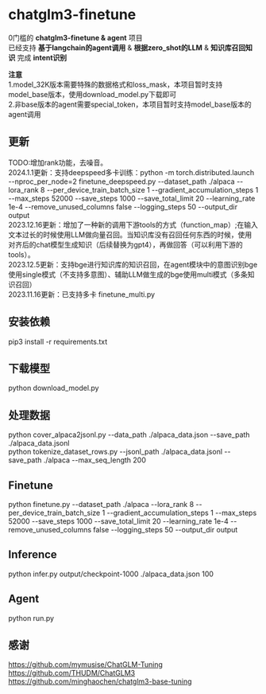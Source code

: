 # chatglm3-finetune
0门槛的 **chatglm3-finetune & agent** 项目  
已经支持 **基于langchain的agent调用** & **根据zero_shot的LLM** & **知识库召回知识** 完成 **intent识别**  

**注意**  
  1.model_32K版本需要特殊的数据格式和loss_mask，本项目暂时支持model_base版本，使用download_model.py下载即可  
  2.非base版本的agent需要special_token，本项目暂时支持model_base版本的agent调用  


## 更新
TODO:增加rank功能，去噪音。  
2024.1.1更新：支持deepspeed多卡训练：python -m torch.distributed.launch --nproc_per_node=2  finetune_deepspeed.py   --dataset_path ./alpaca --lora_rank 8 --per_device_train_batch_size 1 --gradient_accumulation_steps 1 --max_steps 52000 --save_steps 1000 --save_total_limit 20 --learning_rate 1e-4 --remove_unused_columns false --logging_steps 50 --output_dir output  
2023.12.16更新：增加了一种新的调用下游tools的方式（function_map）;在输入文本过长的时候使用LLM做向量召回。当知识库没有召回任何东西的时候，使用对齐后的chat模型生成知识（后续替换为gpt4），再做回答（可以利用下游的tools）。  
2023.12.5更新：支持bge进行知识库的知识召回，在agent模块中的意图识别bge使用single模式（不支持多意图）、辅助LLM做生成的bge使用multi模式（多条知识召回）  
2023.11.16更新：已支持多卡 finetune_multi.py  


## 安装依赖
pip3 install -r requirements.txt  

## 下载模型
python download_model.py 

## 处理数据
python cover_alpaca2jsonl.py  --data_path ./alpaca_data.json  --save_path ./alpaca_data.jsonl  
python tokenize_dataset_rows.py  --jsonl_path ./alpaca_data.jsonl --save_path ./alpaca  --max_seq_length 200  

## Finetune
python finetune.py --dataset_path ./alpaca --lora_rank 8 --per_device_train_batch_size 1 --gradient_accumulation_steps 1 --max_steps 52000 --save_steps 1000 --save_total_limit 20 --learning_rate 1e-4 --remove_unused_columns false --logging_steps 50 --output_dir output  

## Inference
python infer.py output/checkpoint-1000 ./alpaca_data.json 100 

## Agent  
python run.py  


## 感谢
https://github.com/mymusise/ChatGLM-Tuning  
https://github.com/THUDM/ChatGLM3  
https://github.com/minghaochen/chatglm3-base-tuning

